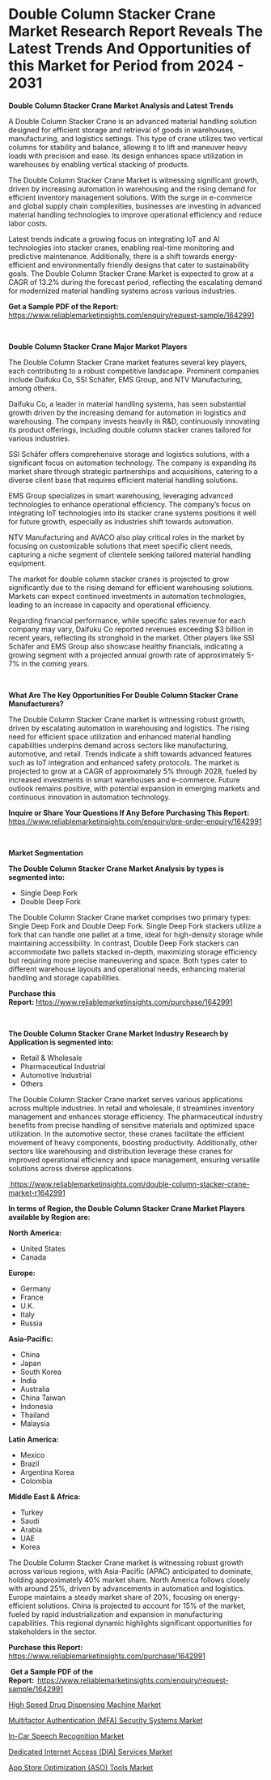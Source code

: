<p><h1>Double Column Stacker Crane Market Research Report Reveals The Latest Trends And Opportunities of this Market for Period from 2024 - 2031</h1></p><p><strong>Double Column Stacker Crane Market Analysis and Latest Trends</strong></p>
<p><p>A Double Column Stacker Crane is an advanced material handling solution designed for efficient storage and retrieval of goods in warehouses, manufacturing, and logistics settings. This type of crane utilizes two vertical columns for stability and balance, allowing it to lift and maneuver heavy loads with precision and ease. Its design enhances space utilization in warehouses by enabling vertical stacking of products.</p><p>The Double Column Stacker Crane Market is witnessing significant growth, driven by increasing automation in warehousing and the rising demand for efficient inventory management solutions. With the surge in e-commerce and global supply chain complexities, businesses are investing in advanced material handling technologies to improve operational efficiency and reduce labor costs.</p><p>Latest trends indicate a growing focus on integrating IoT and AI technologies into stacker cranes, enabling real-time monitoring and predictive maintenance. Additionally, there is a shift towards energy-efficient and environmentally friendly designs that cater to sustainability goals. The Double Column Stacker Crane Market is expected to grow at a CAGR of 13.2% during the forecast period, reflecting the escalating demand for modernized material handling systems across various industries.</p></p>
<p><strong>Get a Sample PDF of the Report:&nbsp;</strong> <a href="https://www.reliablemarketinsights.com/enquiry/request-sample/1642991?utm_campaign=1731&utm_medium=2&utm_source=Github&utm_content=ia&utm_term=23102024&utm_id=double-column-stacker-crane">https://www.reliablemarketinsights.com/enquiry/request-sample/1642991</a></p>
<p>&nbsp;</p>
<p><strong>Double Column Stacker Crane Major Market Players</strong></p>
<p><p>The Double Column Stacker Crane market features several key players, each contributing to a robust competitive landscape. Prominent companies include Daifuku Co, SSI Schäfer, EMS Group, and NTV Manufacturing, among others. </p><p>Daifuku Co, a leader in material handling systems, has seen substantial growth driven by the increasing demand for automation in logistics and warehousing. The company invests heavily in R&D, continuously innovating its product offerings, including double column stacker cranes tailored for various industries.</p><p>SSI Schäfer offers comprehensive storage and logistics solutions, with a significant focus on automation technology. The company is expanding its market share through strategic partnerships and acquisitions, catering to a diverse client base that requires efficient material handling solutions.</p><p>EMS Group specializes in smart warehousing, leveraging advanced technologies to enhance operational efficiency. The company’s focus on integrating IoT technologies into its stacker crane systems positions it well for future growth, especially as industries shift towards automation.</p><p>NTV Manufacturing and AVACO also play critical roles in the market by focusing on customizable solutions that meet specific client needs, capturing a niche segment of clientele seeking tailored material handling equipment.</p><p>The market for double column stacker cranes is projected to grow significantly due to the rising demand for efficient warehousing solutions. Markets can expect continued investments in automation technologies, leading to an increase in capacity and operational efficiency.</p><p>Regarding financial performance, while specific sales revenue for each company may vary, Daifuku Co reported revenues exceeding $3 billion in recent years, reflecting its stronghold in the market. Other players like SSI Schäfer and EMS Group also showcase healthy financials, indicating a growing segment with a projected annual growth rate of approximately 5-7% in the coming years.</p></p>
<p>&nbsp;</p>
<p><strong>What Are The Key Opportunities For Double Column Stacker Crane Manufacturers?</strong></p>
<p><p>The Double Column Stacker Crane market is witnessing robust growth, driven by escalating automation in warehousing and logistics. The rising need for efficient space utilization and enhanced material handling capabilities underpins demand across sectors like manufacturing, automotive, and retail. Trends indicate a shift towards advanced features such as IoT integration and enhanced safety protocols. The market is projected to grow at a CAGR of approximately 5% through 2028, fueled by increased investments in smart warehouses and e-commerce. Future outlook remains positive, with potential expansion in emerging markets and continuous innovation in automation technology.</p></p>
<p><strong>Inquire or Share Your Questions If Any Before Purchasing This Report:</strong> <a href="https://www.reliablemarketinsights.com/enquiry/pre-order-enquiry/1642991?utm_campaign=1731&utm_medium=2&utm_source=Github&utm_content=ia&utm_term=23102024&utm_id=double-column-stacker-crane">https://www.reliablemarketinsights.com/enquiry/pre-order-enquiry/1642991</a></p>
<p>&nbsp;</p>
<p><strong>Market Segmentation</strong></p>
<p><strong>The Double Column Stacker Crane Market Analysis by types is segmented into:</strong></p>
<p><ul><li>Single Deep Fork</li><li>Double Deep Fork</li></ul></p>
<p><p>The Double Column Stacker Crane market comprises two primary types: Single Deep Fork and Double Deep Fork. Single Deep Fork stackers utilize a fork that can handle one pallet at a time, ideal for high-density storage while maintaining accessibility. In contrast, Double Deep Fork stackers can accommodate two pallets stacked in-depth, maximizing storage efficiency but requiring more precise maneuvering and space. Both types cater to different warehouse layouts and operational needs, enhancing material handling and storage capabilities.</p></p>
<p><strong>Purchase this Report:&nbsp;</strong><a href="https://www.reliablemarketinsights.com/purchase/1642991?utm_campaign=1731&utm_medium=2&utm_source=Github&utm_content=ia&utm_term=23102024&utm_id=double-column-stacker-crane">https://www.reliablemarketinsights.com/purchase/1642991</a></p>
<p>&nbsp;</p>
<p><strong>The Double Column Stacker Crane Market Industry Research by Application is segmented into:</strong></p>
<p><ul><li>Retail & Wholesale</li><li>Pharmaceutical Industrial</li><li>Automotive Industrial</li><li>Others</li></ul></p>
<p><p>The Double Column Stacker Crane market serves various applications across multiple industries. In retail and wholesale, it streamlines inventory management and enhances storage efficiency. The pharmaceutical industry benefits from precise handling of sensitive materials and optimized space utilization. In the automotive sector, these cranes facilitate the efficient movement of heavy components, boosting productivity. Additionally, other sectors like warehousing and distribution leverage these cranes for improved operational efficiency and space management, ensuring versatile solutions across diverse applications.</p></p>
<p><a href="https://www.reliablemarketinsights.com/double-column-stacker-crane-market-r1642991?utm_campaign=1731&utm_medium=2&utm_source=Github&utm_content=ia&utm_term=23102024&utm_id=double-column-stacker-crane">&nbsp;https://www.reliablemarketinsights.com/double-column-stacker-crane-market-r1642991</a></p>
<p><strong>In terms of Region, the Double Column Stacker Crane Market Players available by Region are:</strong></p>
<p>
    <p> <strong> North America: </strong>
        <ul>
            <li>United States</li>
            <li>Canada</li>
        </ul>
        </p> 
    <p> <strong> Europe: </strong>
        <ul>
            <li>Germany</li>
            <li>France</li>
            <li>U.K.</li>
            <li>Italy</li>
            <li>Russia</li>
        </ul>
        </p> 
    <p> <strong> Asia-Pacific: </strong>
        <ul>
            <li>China</li>
            <li>Japan</li>
            <li>South Korea</li>
            <li>India</li>
            <li>Australia</li>
            <li>China Taiwan</li>
            <li>Indonesia</li>
            <li>Thailand</li>
            <li>Malaysia</li>
        </ul>
        </p> 
    <p> <strong> Latin America: </strong>
        <ul>
            <li>Mexico</li>
            <li>Brazil</li>
            <li>Argentina Korea</li>
            <li>Colombia</li>
        </ul>
        </p> 
    <p> <strong> Middle East & Africa: </strong>
        <ul>
            <li>Turkey</li>
            <li>Saudi</li>
            <li>Arabia</li>
            <li>UAE</li>
            <li>Korea</li>
        </ul>
    </p>
    </p>
<p><p>The Double Column Stacker Crane market is witnessing robust growth across various regions, with Asia-Pacific (APAC) anticipated to dominate, holding approximately 40% market share. North America follows closely with around 25%, driven by advancements in automation and logistics. Europe maintains a steady market share of 20%, focusing on energy-efficient solutions. China is projected to account for 15% of the market, fueled by rapid industrialization and expansion in manufacturing capabilities. This regional dynamic highlights significant opportunities for stakeholders in the sector.</p></p>
<p><strong>Purchase this Report: </strong><a href="https://www.reliablemarketinsights.com/purchase/1642991?utm_campaign=1731&utm_medium=2&utm_source=Github&utm_content=ia&utm_term=23102024&utm_id=double-column-stacker-crane">https://www.reliablemarketinsights.com/purchase/1642991</a></p>
<p>&nbsp;<strong>Get a Sample PDF of the Report:&nbsp;&nbsp;</strong><a href="https://www.reliablemarketinsights.com/enquiry/request-sample/1642991?utm_campaign=1731&utm_medium=2&utm_source=Github&utm_content=ia&utm_term=23102024&utm_id=double-column-stacker-crane">https://www.reliablemarketinsights.com/enquiry/request-sample/1642991</a></p>
<p><strong></strong></p>
<p><p><a href="https://github.com/FahadAhmed223/Market-Research-Report-List-1/blob/main/high-speed-drug-dispensing-machine-market.md?utm_campaign=1731&utm_medium=2&utm_source=Github&utm_content=ia&utm_term=23102024&utm_id=double-column-stacker-crane">High Speed Drug Dispensing Machine Market</a></p><p><a href="https://www.linkedin.com/pulse/consumer-behavior-shifts-multifactor-authentication-mfa-security-ip4we?utm_campaign=1731&utm_medium=2&utm_source=Github&utm_content=ia&utm_term=23102024&utm_id=double-column-stacker-crane">Multifactor Authentication (MFA) Security Systems Market</a></p><p><a href="https://www.linkedin.com/pulse/emerging-technologies-reshaping-in-car-speech-recognition-g4gbe?utm_campaign=1731&utm_medium=2&utm_source=Github&utm_content=ia&utm_term=23102024&utm_id=double-column-stacker-crane">In-Car Speech Recognition Market</a></p><p><a href="https://www.linkedin.com/pulse/global-dedicated-internet-access-dia-services-market-6nrxe?utm_campaign=1731&utm_medium=2&utm_source=Github&utm_content=ia&utm_term=23102024&utm_id=double-column-stacker-crane">Dedicated Internet Access (DIA) Services Market</a></p><p><a href="https://www.linkedin.com/pulse/app-store-optimization-aso-tools-market-global-regional-4rcve?utm_campaign=1731&utm_medium=2&utm_source=Github&utm_content=ia&utm_term=23102024&utm_id=double-column-stacker-crane">App Store Optimization (ASO) Tools Market</a></p></p>